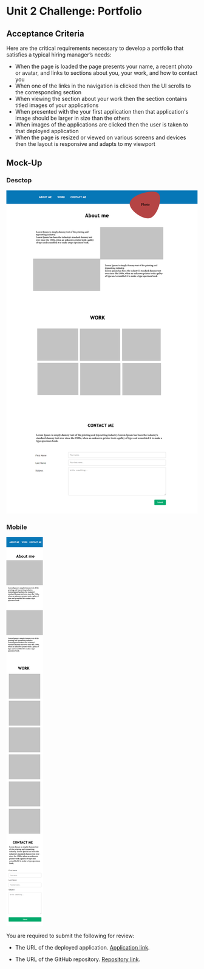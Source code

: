 # Unit 2 Challenge: Portfolio

## Acceptance Criteria

Here are the critical requirements necessary to develop a portfolio that satisfies a typical hiring manager’s needs:

* When the page is loaded the page presents your name, a recent photo or avatar, and links to sections about you, your work, and how to contact you
* When one of the links in the navigation is clicked then the UI scrolls to the corresponding section
* When viewing the section about your work then the section contains titled images of your applications
* When presented with the your first application then that application's image should be larger in size than the others
* When images of the applications are clicked then the user is taken to that deployed application
* When the page is resized or viewed on various screens and devices then the layout is responsive and adapts to my viewport

## Mock-Up

### Desctop

![Desctop](assets/images/Portfolio.png)

### Mobile

![Mobile](assets/images/Portfolio-mobile.png)


You are required to submit the following for review:

* The URL of the deployed application. [Application link](https://vaselisk999.github.io/challenge_2_portfolio/).

* The URL of the GitHub repository. [Repository link](https://github.com/vaselisk999).